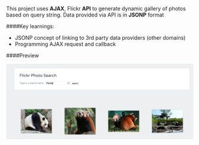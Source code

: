 This project uses **AJAX**, Flickr **API** to generate dynamic gallery of photos based on query string. Data provided via API is in **JSONP** format

####Key learnings:

- JSONP concept of linking to 3rd party data providers (other domains)
- Programming AJAX request and callback

####Preview

![flickr-search screenshot](https://raw.githubusercontent.com/maciejk77/flickr-gallery/b2c18057a4d7af1283b980dd001d8930d3b96b3c/img/flickr%20screenshot.png)
